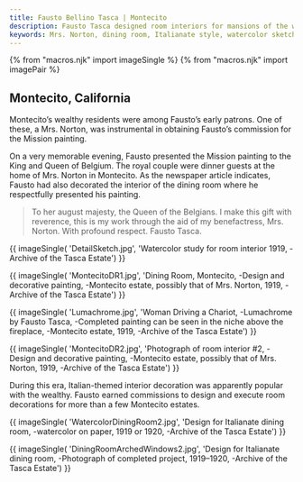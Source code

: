```yaml
---
title: Fausto Bellino Tasca | Montecito
description: Fausto Tasca designed room interiors for mansions of the wealthy of Montecito. He also painted intricate designs for the interiors of these estate homes.
keywords: Mrs. Norton, dining room, Italianate style, watercolor sketch
---
```

{% from "macros.njk" import imageSingle %}
{% from "macros.njk" import imagePair %}

## Montecito, California

Montecito’s wealthy residents were among Fausto’s early patrons. One of these, a Mrs. Norton, was instrumental in obtaining Fausto’s commission for the Mission painting.

On a very memorable evening, Fausto presented the Mission painting to the King and Queen of Belgium. The royal couple were dinner guests at the home of Mrs. Norton in Montecito. As the newspaper article indicates, Fausto had also decorated the interior of the dining room where he respectfully presented his painting.

<blockquote><p>To her august majesty, the Queen of the Belgians. I make this gift with reverence, this is my work through the aid of my benefactress, Mrs. Norton. With profound respect. Fausto Tasca.</p></blockquote>

{{ imageSingle(
'DetailSketch.jpg',
'Watercolor study for room interior 1919, -Archive of the Tasca Estate')
}}

{{ imageSingle(
'MontecitoDR1.jpg',
'Dining Room, Montecito, -Design and decorative painting, -Montecito estate, possibly that of Mrs. Norton, 1919, -Archive of the Tasca Estate')
}}

{{ imageSingle(
'Lumachrome.jpg',
'Woman Driving a Chariot, -Lumachrome by Fausto Tasca, -Completed painting can be seen in the niche above the fireplace, -Montecito estate, 1919, -Archive of the Tasca Estate')
}}

{{ imageSingle(
'MontecitoDR2.jpg',
'Photograph of room interior #2, -Design and decorative painting, -Montecito estate, possibly that of Mrs. Norton, 1919, -Archive of the Tasca Estate')
}}

During this era, Italian-themed interior decoration was apparently popular with the wealthy. Fausto earned commissions to design and execute room decorations for more than a few Montecito estates.

{{ imageSingle(
'WatercolorDiningRoom2.jpg',
'Design for Italianate dining room, -watercolor on paper, 1919 or 1920, -Archive of the Tasca Estate')
}}

{{ imageSingle(
'DiningRoomArchedWindows2.jpg',
'Design for Italianate dining room, -Photograph of completed project, 1919&#8211;1920, -Archive of the Tasca Estate')
}}
